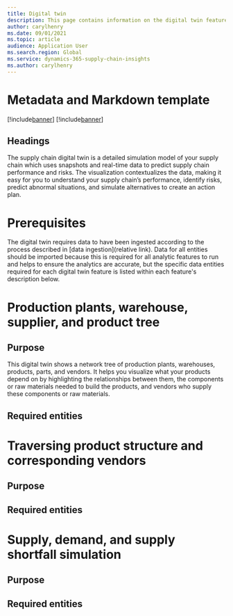 ```yaml
---
title: Digital twin
description: This page contains information on the digital twin feature in Microsoft Dynamics 365 Supply Chain Insights
author: carylhenry
ms.date: 09/01/2021
ms.topic: article
audience: Application User
ms.search.region: Global
ms.service: dynamics-365-supply-chain-insights
ms.author: carylhenry
---
```


# Metadata and Markdown template

[!include[banner](includes/banner.md)]
[!include[banner](includes/preview-banner.md)]


## Headings

The supply chain digital twin is a detailed simulation model of your supply chain which uses snapshots and real-time data to predict supply chain performance and risks.
The visualization contextualizes the data, making it easy for you to understand your supply chain’s performance, identify risks, predict abnormal situations, and simulate alternatives to create an action plan. 

# Prerequisites
The digital twin requires data to have been ingested according to the process described in [data ingestion](relative link). 
Data for all entities should be imported because this is required for all analytic features to run and helps to ensure the analytics are accurate, but the specific data entities required for each digital twin feature is listed within each feature's description below.

# Production plants, warehouse, supplier, and product tree
## Purpose
This digital twin shows a network tree of production plants, warehouses, products, parts, and vendors.
It helps you visualize what your products depend on by highlighting the relationships between them, the components or raw materials needed to build the products, and vendors who supply these components or raw materials.  

## Required entities

# Traversing product structure and corresponding vendors
## Purpose
## Required entities

# Supply, demand, and supply shortfall simulation
## Purpose
## Required entities

